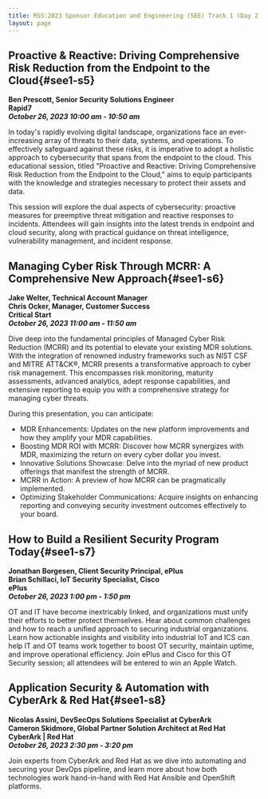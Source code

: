 ```yaml
---
title: RSS:2023 Sponsor Education and Engineering (SEE) Track 1 (Day 2)
layout: page
---
```

## Proactive & Reactive: Driving Comprehensive Risk Reduction from the Endpoint to the Cloud{#see1-s5}
**Ben Prescott, Senior Security Solutions Engineer<br>
Rapid7<br>
*October 26, 2023 10:00 am - 10:50 am***

In today's rapidly evolving digital landscape, organizations face an ever-increasing array of threats to their data, systems, and operations. To effectively safeguard against these risks, it is imperative to adopt a holistic approach to cybersecurity that spans from the endpoint to the cloud. This educational session, titled "Proactive and Reactive: Driving Comprehensive Risk Reduction from the Endpoint to the Cloud," aims to equip participants with the knowledge and strategies necessary to protect their assets and data.

This session will explore the dual aspects of cybersecurity: proactive measures for preemptive threat mitigation and reactive responses to incidents. Attendees will gain insights into the latest trends in endpoint and cloud security, along with practical guidance on threat intelligence, vulnerability management, and incident response.

## Managing Cyber Risk Through MCRR: A Comprehensive New Approach{#see1-s6}
**Jake Welter, Technical Account Manager<br>
Chris Ocker, Manager, Customer Success<br>
Critical Start<br>
*October 26, 2023 11:00 am - 11:50 am***

Dive deep into the fundamental principles of Managed Cyber Risk Reduction (MCRR) and its potential to elevate your existing MDR solutions.  With the integration of renowned industry frameworks such as NIST CSF and MITRE ATT&CK®, MCRR presents a transformative approach to cyber risk management.  This encompasses risk monitoring, maturity assessments, advanced analytics, adept response capabilities, and extensive reporting to equip you with a comprehensive strategy for managing cyber threats.

During this presentation, you can anticipate:

- MDR Enhancements: Updates on the new platform improvements and how they amplify your MDR capabilities.
- Boosting MDR ROI with MCRR: Discover how MCRR synergizes with MDR, maximizing the return on every cyber dollar you invest.
- Innovative Solutions Showcase: Delve into the myriad of new product offerings that manifest the strength of MCRR.
- MCRR in Action: A preview of how MCRR can be pragmatically implemented.
- Optimizing Stakeholder Communications: Acquire insights on enhancing reporting and conveying security investment outcomes effectively to your board.

## How to Build a Resilient Security Program Today{#see1-s7}
**Jonathan Borgesen, Client Security Principal, ePlus<br>
Brian Schillaci, IoT Security Specialist, Cisco<br>
ePlus<br>
*October 26, 2023 1:00 pm - 1:50 pm***

OT and IT have become inextricably linked, and organizations must unify their efforts to better protect themselves. Hear about common challenges and how to reach a unified approach to securing industrial organizations. Learn how actionable insights and visibility into industrial IoT and ICS can help IT and OT teams work together to boost OT security, maintain uptime, and improve operational efficiency.  Join ePlus and Cisco for this OT Security session; all attendees will be entered to win an Apple Watch.

## Application Security & Automation with CyberArk & Red Hat{#see1-s8}
**Nicolas Assini, DevSecOps Solutions Specialist at CyberArk<br>
Cameron Skidmore, Global Partner Solution Architect at Red Hat<br>
CyberArk | Red Hat<br>
*October 26, 2023 2:30 pm - 3:20 pm***

Join experts from CyberArk and Red Hat as we dive into automating and securing your DevOps pipeline, and learn more about how both technologies work hand-in-hand with Red Hat Ansible and OpenShift platforms.